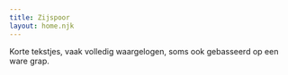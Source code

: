 ```yaml
---
title: Zijspoor
layout: home.njk
---
```

<p class="text-center">Korte tekstjes, vaak volledig waargelogen, soms ook gebasseerd op een ware grap.</p>